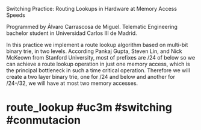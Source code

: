 
Switching Practice: Routing Lookups in Hardware at Memory Access Speeds 

Programmed by Álvaro Carrascosa de Miguel. Telematic Engineering bachelor student in Universidad Carlos III de Madrid.

In this practice we implement a route lookup algorithm based on multi-bit binary trie, in two levels.
According Pankaj Gupta, Steven Lin, and Nick McKeown from Stanford University, most of prefixes are /24 of below so we can achieve a route lookup operation in just one memory access, which is the principal bottleneck in such a time critical operation.
Therefore we will create a two layer binary trie, one for /24 and below and another for /24-/32, we will have at most two memory accesses.
# route_lookup #uc3m #switching #conmutacion
